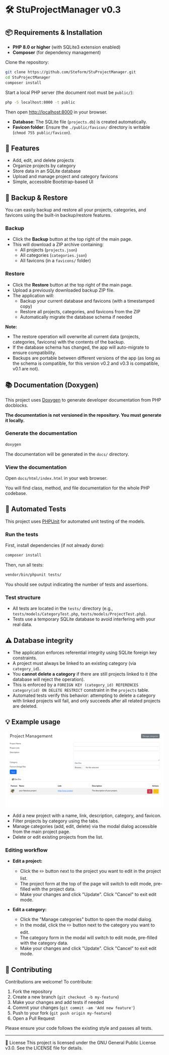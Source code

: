 # 🛠️ StuProjectManager v0.3

## 📦 Requirements & Installation

- **PHP 8.0 or higher** (with SQLite3 extension enabled)
- **Composer** (for dependency management)

Clone the repository:

```bash
git clone https://github.com/Steform/StuProjectManager.git
cd StuProjectManager
composer install
```

Start a local PHP server (the document root must be `public/`):

```bash
php -S localhost:8000 -t public
```

Then open [http://localhost:8000](http://localhost:8000) in your browser.

- **Database**: The SQLite file (`projects.db`) is created automatically.
- **Favicon folder**: Ensure the `./public/favicon/` directory is writable (`chmod 755 public/favicon`).

## 🚀 Features
- Add, edit, and delete projects
- Organize projects by category
- Store data in an SQLite database
- Upload and manage project and category favicons
- Simple, accessible Bootstrap-based UI

## 💾 Backup & Restore

You can easily backup and restore all your projects, categories, and favicons using the built-in backup/restore features.

### Backup
- Click the **Backup** button at the top right of the main page.
- This will download a ZIP archive containing:
  - All projects (`projects.json`)
  - All categories (`categories.json`)
  - All favicons (in a `favicons/` folder)

### Restore
- Click the **Restore** button at the top right of the main page.
- Upload a previously downloaded backup ZIP file.
- The application will:
  - Backup your current database and favicons (with a timestamped copy)
  - Restore all projects, categories, and favicons from the ZIP
  - Automatically migrate the database schema if needed

**Note:**
- The restore operation will overwrite all current data (projects, categories, favicons) with the contents of the backup.
- If the database schema has changed, the app will auto-migrate to ensure compatibility.
- Backups are portable between different versions of the app (as long as the schema is compatible, for this version v0.2 and v0.3 is compatible, v0.1 are not).

## 📚 Documentation (Doxygen)
This project uses [Doxygen](https://www.doxygen.nl/) to generate developer documentation from PHP docblocks.

**The documentation is not versioned in the repository. You must generate it locally.**

### Generate the documentation
```bash
doxygen
```
The documentation will be generated in the `docs/` directory.

### View the documentation
Open `docs/html/index.html` in your web browser.

You will find class, method, and file documentation for the whole PHP codebase.

## 🧪 Automated Tests

This project uses [PHPUnit](https://phpunit.de/) for automated unit testing of the models.

### Run the tests

First, install dependencies (if not already done):
```bash
composer install
```

Then, run all tests:
```bash
vendor/bin/phpunit tests/
```

You should see output indicating the number of tests and assertions.

### Test structure
- All tests are located in the `tests/` directory (e.g., `tests/models/CategoryTest.php`, `tests/models/ProjectTest.php`).
- Tests use a temporary SQLite database to avoid interfering with your real data.

## ⚠️ Database integrity

- The application enforces referential integrity using SQLite foreign key constraints.
- A project must always be linked to an existing category (via `category_id`).
- You **cannot delete a category** if there are still projects linked to it (the database will reject the operation).
- This is enforced by a `FOREIGN KEY (category_id) REFERENCES category(id) ON DELETE RESTRICT` constraint in the `projects` table.
- Automated tests verify this behavior: attempting to delete a category with linked projects will fail, and only succeeds after all related projects are deleted.

## 💡 Example usage

![Screenshot](docs/capture.png)

- Add a new project with a name, link, description, category, and favicon.
- Filter projects by category using the tabs.
- Manage categories (add, edit, delete) via the modal dialog accessible from the main project page.
- Delete or edit existing projects from the list.

### Editing workflow

- **Edit a project:**
  - Click the ✏️ button next to the project you want to edit in the project list.
  - The project form at the top of the page will switch to edit mode, pre-filled with the project data.
  - Make your changes and click "Update". Click "Cancel" to exit edit mode.

- **Edit a category:**
  - Click the "Manage categories" button to open the modal dialog.
  - In the modal, click the ✏️ button next to the category you want to edit.
  - The category form in the modal will switch to edit mode, pre-filled with the category data.
  - Make your changes and click "Update". Click "Cancel" to exit edit mode.

## 🤝 Contributing

Contributions are welcome! To contribute:

1. Fork the repository
2. Create a new branch (`git checkout -b my-feature`)
3. Make your changes and add tests if needed
4. Commit your changes (`git commit -am 'Add new feature'`)
5. Push to your fork (`git push origin my-feature`)
6. Open a Pull Request

Please ensure your code follows the existing style and passes all tests.

---

📜 License
This project is licensed under the GNU General Public License v3.0. See the LICENSE file for details.